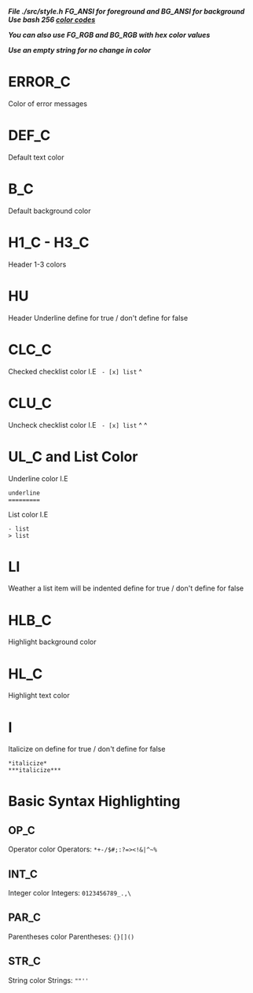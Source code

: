 ***File ./src/style.h***
***FG_ANSI for foreground and BG_ANSI for background***
***Use bash 256 [color codes](https://raw.githubusercontent.com/seedform/color256/master/20160221144140.png)***

***You can also use FG_RGB and BG_RGB with hex color values***

***Use an empty string for no change in color***


# ERROR_C

Color of error messages


# DEF_C

Default text color


# B_C

Default background color


# H1_C - H3_C

Header 1-3 colors


# HU

Header Underline define for true / don't define for false


# CLC_C

Checked checklist color I.E ` - [x] list`
                                 ^

# CLU_C

Uncheck checklist color I.E ` - [x] list`
                                ^ ^

# UL_C and List Color

Underline color I.E
```
underline
=========
```

List color I.E
```
- list
> list
```

# LI

Weather a list item will be indented define for true / don't define for false


# HLB_C

Highlight background color


# HL_C

Highlight text color


# I

Italicize on define for true / don't define for false
```
*italicize*
***italicize***
```


# Basic Syntax Highlighting
## OP_C

Operator color
Operators: `*+-/$#;:?=><!&|^~%`


## INT_C

Integer color
Integers: `0123456789_.,\`

## PAR_C

Parentheses color
Parentheses: `{}[]()`

## STR_C

String color
Strings: `""''`
